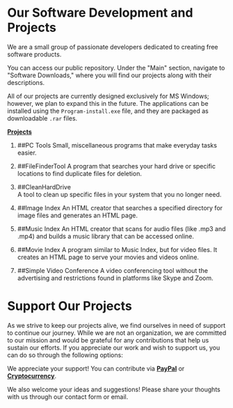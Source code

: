 # Our Software Development and Projects

We are a small group of passionate developers dedicated to creating free software products.

You can access our public repository. Under the "Main" section, navigate to "Software Downloads," where you will find our projects along with their descriptions.

All of our projects are currently designed exclusively for MS Windows; however, we plan to expand this in the future. The applications can be installed using the `Program-install.exe` file, and they are packaged as downloadable `.rar` files.

**[Projects](https://onlyregistered.github.io/appfeedback/projects.images.html)**

1. ##PC Tools
   Small, miscellaneous programs that make everyday tasks easier.

2. ##FileFinderTool
   A program that searches your hard drive or specific locations to find duplicate files for deletion.

3. ##CleanHardDrive  
   A tool to clean up specific files in your system that you no longer need.

4. ##Image Index 
   An HTML creator that searches a specified directory for image files and generates an HTML page.

5. ##Music Index
   An HTML creator that scans for audio files (like .mp3 and .mp4) and builds a music library that can be accessed online.

6. ##Movie Index
   A program similar to Music Index, but for video files. It creates an HTML page to serve your movies and videos online.

7. ##Simple Video Conference
   A video conferencing tool without the advertising and restrictions found in platforms like Skype and Zoom.

# Support Our Projects

As we strive to keep our projects alive, we find ourselves in need of support to continue our journey. While we are not an organization, we are committed to our mission and would be grateful for any contributions that help us sustain our efforts. If you appreciate our work and wish to support us, you can do so through the following options:

We appreciate your support! You can contribute via **[PayPal](https://onlyregistered.github.io/appfeedback/payment.options.html)** or **[Cryptocurrency](https://onlyregistered.github.io/appfeedback/payment.options.html)**. 

We also welcome your ideas and suggestions! Please share your thoughts with us through our contact form or email.
